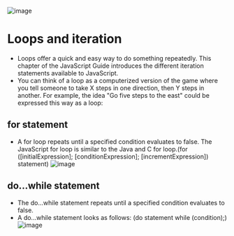 ![image]()
# Loops and iteration
* Loops offer a quick and easy way to do something repeatedly. This chapter of the JavaScript Guide introduces the different iteration statements available to JavaScript.
* You can think of a loop as a computerized version of the game where you tell someone to take X steps in one direction, then Y steps in another. For example, the idea "Go five steps to the east" could be expressed this way as a loop:

## for statement
* A for loop repeats until a specified condition evaluates to false. The JavaScript for loop is similar to the Java and C for loop.(for ([initialExpression]; [conditionExpression]; [incrementExpression])
  statement)
  ![image](https://media.geeksforgeeks.org/wp-content/uploads/20191108131134/For-Loop.jpg)
## do...while statement
* The do...while statement repeats until a specified condition evaluates to false.
* A do...while statement looks as follows:
(do
  statement
while (condition);)
![image](https://media.geeksforgeeks.org/wp-content/uploads/20191118164726/While-Loop-GeeksforGeeks.jpg)